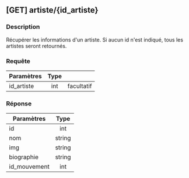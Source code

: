 ﻿---
id: Get artiste
hide_title: \[GET\] artiste/\{id_artiste\}
---
## \[GET\] artiste/\{id_artiste\}

### Description

Récupérer les informations d'un artiste. 
Si aucun id n'est indiqué, tous les artistes seront retournés.

### Requête

| Paramètres       |Type      ||
| ------------- | :-----------: | -----: |
| id_artiste      | int | facultatif |


### Réponse

| Paramètres       |Type      |
| ------------- | :-----------: |
| id      | int |  
| nom    |   string    |
| img     |   string    |
| biographie    |   string    |
| id_mouvement     |   int    |
